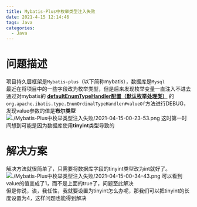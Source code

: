 ```yaml
---
title: Mybatis-Plus中枚举类型注入失败
date: 2021-4-15 12:14:46
tags: Java
categories:
  - Java
---
```


# 问题描述
项目持久层框架是`Mybatis-plus`（以下简称mybatis），数据库是`Mysql`  
最近在将项目中的一些字段改为枚举类型，但是后来发现枚举变量一直注入不进去  
通过对mybatis的 <b>[defaultEnumTypeHandler配置（默认枚举处理类）](https://baomidou.com/config/#defaultEnumTypeHandler)</b> 的`org.apache.ibatis.type.EnumOrdinalTypeHandler#valueOf`方法进行DEBUG，发现value参数的值是**布尔类型**
![./Mybatis-Plus中枚举类型注入失败/2021-04-15-00-23-53.png](2021-04-15-00-23-53.png)
这时第一时间想到可能是因为数据库使用**tinyint**类型导致的

# 解决方案
解决方法就很简单了，只需要将数据库字段的tinyint类型改为int就好了。  
![./Mybatis-Plus中枚举类型注入失败/2021-04-15-00-34-43.png](2021-04-15-00-34-43.png)
可以看到value的值变成了1，而不是上面的true了，问题至此解决  
但是你说，诶，我任性，我就要设置为tinyint怎么办呢，那我们可以把tinyint的长度设置为4，这样问题也能得到解决